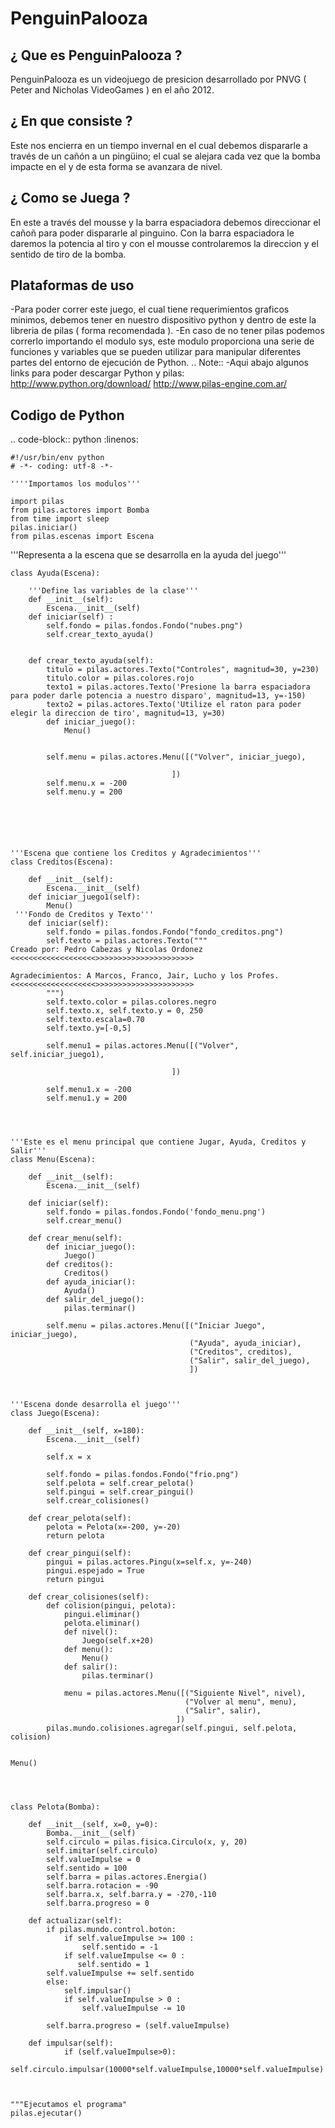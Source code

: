 PenguinPalooza
===========

¿ Que es PenguinPalooza ?
-------------------------------------

PenguinPalooza  es un videojuego de presicion desarrollado por PNVG ( Peter and Nicholas VideoGames ) en el año 2012.

¿ En que consiste  ?
---------------------------

Este nos encierra en un tiempo invernal en el cual debemos dispararle a través de un cañón a un pingüino; el cual se alejara cada vez que la bomba impacte en el y de esta forma se avanzara de nivel.

¿ Como se Juega ?
-------------------------

En este a través del mousse y la barra espaciadora debemos direccionar el cañoñ para poder dispararle al pinguino. Con la barra espaciadora le daremos la potencia al tiro y con el mousse controlaremos la direccion y el sentido de tiro de la bomba.

Plataformas de uso
---------------------------

-Para poder correr este juego, el cual tiene requerimientos graficos minimos, debemos tener en nuestro dispositivo python y dentro de este la libreria de pilas ( forma recomendada ). 
-En caso de no tener pilas podemos correrlo importando el modulo sys, este modulo proporciona una serie de funciones y variables que se pueden utilizar para manipular diferentes partes del entorno de ejecución de Python.
.. Note::
-Aqui abajo algunos links para poder descargar Python y pilas:
http://www.python.org/download/
http://www.pilas-engine.com.ar/

Codigo de Python 
------------------------

.. code-block:: python
    :linenos:

    #!/usr/bin/env python
    # -*- coding: utf-8 -*-

    ''''Importamos los modulos'''

    import pilas
    from pilas.actores import Bomba
    from time import sleep
    pilas.iniciar()
    from pilas.escenas import Escena


   '''Representa a la escena que se desarrolla en la ayuda del juego'''

    class Ayuda(Escena):
        
        '''Define las variables de la clase'''
        def __init__(self):
            Escena.__init__(self)
        def iniciar(self) :
            self.fondo = pilas.fondos.Fondo("nubes.png")
            self.crear_texto_ayuda()
       
        
        def crear_texto_ayuda(self):
            titulo = pilas.actores.Texto("Controles", magnitud=30, y=230)
            titulo.color = pilas.colores.rojo
            texto1 = pilas.actores.Texto('Presione la barra espaciadora para poder darle potencia a nuestro disparo', magnitud=13, y=-150)
            texto2 = pilas.actores.Texto('Utilize el raton para poder elegir la direccion de tiro', magnitud=13, y=30)
            def iniciar_juego():
                Menu()


            self.menu = pilas.actores.Menu([("Volver", iniciar_juego),
         
                                        ])
            self.menu.x = -200
            self.menu.y = 200        					
    





    '''Escena que contiene los Creditos y Agradecimientos'''
    class Creditos(Escena):

        def __init__(self):
            Escena.__init__(self)
        def iniciar_juego1(self):
            Menu()
     '''Fondo de Creditos y Texto''' 
        def iniciar(self):
            self.fondo = pilas.fondos.Fondo("fondo_creditos.png")
            self.texto = pilas.actores.Texto("""
    Creado por: Pedro Cabezas y Nicolas Ordonez
    <<<<<<<<<<<<<<<<<<<>>>>>>>>>>>>>>>>>>>>>>
    
    Agradecimientos: A Marcos, Franco, Jair, Lucho y los Profes.
    <<<<<<<<<<<<<<<<<<<>>>>>>>>>>>>>>>>>>>>>>
            """)
            self.texto.color = pilas.colores.negro
            self.texto.x, self.texto.y = 0, 250
            self.texto.escala=0.70
            self.texto.y=[-0,5]
        
            self.menu1 = pilas.actores.Menu([("Volver", self.iniciar_juego1),
         
                                        ])
        
            self.menu1.x = -200
            self.menu1.y = 200
        



    '''Este es el menu principal que contiene Jugar, Ayuda, Creditos y Salir'''   
    class Menu(Escena):

        def __init__(self):
            Escena.__init__(self)

        def iniciar(self):
            self.fondo = pilas.fondos.Fondo('fondo_menu.png')
            self.crear_menu()
        
        def crear_menu(self):
            def iniciar_juego():
                Juego()
            def creditos():
                Creditos()
            def ayuda_iniciar():
                Ayuda()
            def salir_del_juego():
                pilas.terminar()

            self.menu = pilas.actores.Menu([("Iniciar Juego", iniciar_juego),
                                            ("Ayuda", ayuda_iniciar),
                                            ("Creditos", creditos),
                                            ("Salir", salir_del_juego),
                                            ])



    '''Escena donde desarrolla el juego'''
    class Juego(Escena):
    
        def __init__(self, x=180):
            Escena.__init__(self)

            self.x = x

            self.fondo = pilas.fondos.Fondo("frio.png")
            self.pelota = self.crear_pelota()
            self.pingui = self.crear_pingui()
            self.crear_colisiones()
    
        def crear_pelota(self):
            pelota = Pelota(x=-200, y=-20)
            return pelota

        def crear_pingui(self):
            pingui = pilas.actores.Pingu(x=self.x, y=-240)
            pingui.espejado = True
            return pingui

        def crear_colisiones(self):
            def colision(pingui, pelota):
                pingui.eliminar()
                pelota.eliminar()
                def nivel():
                    Juego(self.x+20)
                def menu():
                    Menu()
                def salir():
                    pilas.terminar()

                menu = pilas.actores.Menu([("Siguiente Nivel", nivel),
                                           ("Volver al menu", menu),
                                           ("Salir", salir),
                                         ])
            pilas.mundo.colisiones.agregar(self.pingui, self.pelota, colision)

   
    Menu() 




    class Pelota(Bomba): 

        def __init__(self, x=0, y=0):
            Bomba.__init__(self)
            self.circulo = pilas.fisica.Circulo(x, y, 20)
            self.imitar(self.circulo)
            self.valueImpulse = 0
            self.sentido = 100
            self.barra = pilas.actores.Energia()
            self.barra.rotacion = -90
            self.barra.x, self.barra.y = -270,-110
            self.barra.progreso = 0

        def actualizar(self):
            if pilas.mundo.control.boton:
                if self.valueImpulse >= 100 :
                    self.sentido = -1
                if self.valueImpulse <= 0 :
                   self.sentido = 1
            self.valueImpulse += self.sentido
            else:
                self.impulsar()
                if self.valueImpulse > 0 :
                    self.valueImpulse -= 10

            self.barra.progreso = (self.valueImpulse)
    
        def impulsar(self):
                if (self.valueImpulse>0):
                    self.circulo.impulsar(10000*self.valueImpulse,10000*self.valueImpulse)



    """Ejecutamos el programa"
    pilas.ejecutar()




